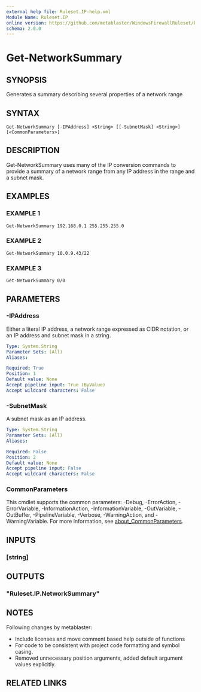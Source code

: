 ```yaml
---
external help file: Ruleset.IP-help.xml
Module Name: Ruleset.IP
online version: https://github.com/metablaster/WindowsFirewallRuleset/blob/master/Modules/Ruleset.IP/Help/en-US/Get-NetworkSummary.md
schema: 2.0.0
---
```


# Get-NetworkSummary

## SYNOPSIS

Generates a summary describing several properties of a network range

## SYNTAX

```none
Get-NetworkSummary [-IPAddress] <String> [[-SubnetMask] <String>] [<CommonParameters>]
```

## DESCRIPTION

Get-NetworkSummary uses many of the IP conversion commands to provide a summary of a
network range from any IP address in the range and a subnet mask.

## EXAMPLES

### EXAMPLE 1

```none
Get-NetworkSummary 192.168.0.1 255.255.255.0
```

### EXAMPLE 2

```none
Get-NetworkSummary 10.0.9.43/22
```

### EXAMPLE 3

```none
Get-NetworkSummary 0/0
```

## PARAMETERS

### -IPAddress

Either a literal IP address, a network range expressed as CIDR notation,
or an IP address and subnet mask in a string.

```yaml
Type: System.String
Parameter Sets: (All)
Aliases:

Required: True
Position: 1
Default value: None
Accept pipeline input: True (ByValue)
Accept wildcard characters: False
```

### -SubnetMask

A subnet mask as an IP address.

```yaml
Type: System.String
Parameter Sets: (All)
Aliases:

Required: False
Position: 2
Default value: None
Accept pipeline input: False
Accept wildcard characters: False
```

### CommonParameters

This cmdlet supports the common parameters: -Debug, -ErrorAction, -ErrorVariable, -InformationAction, -InformationVariable, -OutVariable, -OutBuffer, -PipelineVariable, -Verbose, -WarningAction, and -WarningVariable. For more information, see [about_CommonParameters](http://go.microsoft.com/fwlink/?LinkID=113216).

## INPUTS

### [string]

## OUTPUTS

### "Ruleset.IP.NetworkSummary"

## NOTES

Following changes by metablaster:
- Include licenses and move comment based help outside of functions
- For code to be consistent with project code formatting and symbol casing.
- Removed unnecessary position arguments, added default argument values explicitly.

## RELATED LINKS
